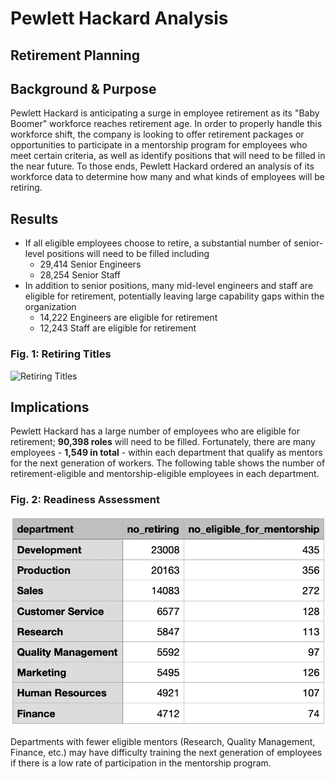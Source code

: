 # Pewlett Hackard Analysis
## Retirement Planning

## Background & Purpose

Pewlett Hackard is anticipating a surge in employee retirement as its "Baby Boomer" workforce reaches retirement age. In order to properly handle this workforce shift, the company is looking to offer retirement packages or opportunities to participate in a mentorship program for employees who meet certain criteria, as well as identify positions that will need to be filled in the near future. To those ends, Pewlett Hackard ordered an analysis of its workforce data to determine how many and what kinds of employees will be retiring.

## Results

- If all eligible employees choose to retire, a substantial number of senior-level positions will need to be filled including
  - 29,414 Senior Engineers
  - 28,254 Senior Staff
- In addition to senior positions, many mid-level engineers and staff are eligible for retirement, potentially leaving large capability gaps within the organization
  - 14,222 Engineers are eligible for retirement
  - 12,243 Staff are eligible for retirement
  
### Fig. 1: Retiring Titles

![Retiring Titles](placeholder.png)

## Implications

Pewlett Hackard has a large number of employees who are eligible for retirement; **90,398 roles** will need to be filled. Fortunately, there are many employees - **1,549 in total** - within each department that qualify as mentors for the next generation of workers. The following table shows the number of retirement-eligible and mentorship-eligible employees in each department.

### Fig. 2: Readiness Assessment

![Readiness Assessment](https://github.com/amberteets/Pewlett-Hackard-Analysis/blob/main/Data/PH_Readiness_Assessment.png)

Departments with fewer eligible mentors (Research, Quality Management, Finance, etc.) may have difficulty training the next generation of employees if there is a low rate of participation in the mentorship program.

